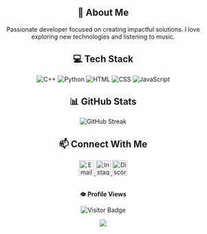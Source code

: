 <h2 align="center">💫 About Me</h2>
<p align="center">
  Passionate developer focused on creating impactful solutions. I love exploring new technologies and listening to music.
</p>

<h2 align="center">💻 Tech Stack</h2>
<div align="center">
  <img src="https://img.shields.io/badge/c++-%2300599C.svg?style=for-the-badge&logo=c%2B%2B&logoColor=white" alt="C++" />
  <img src="https://img.shields.io/badge/python-3670A0?style=for-the-badge&logo=python&logoColor=ffdd54" alt="Python" />
  <img src="https://img.shields.io/badge/html5-%23E34F26.svg?style=for-the-badge&logo=html5&logoColor=white" alt="HTML" />
  <img src="https://img.shields.io/badge/css3-%231572B6.svg?style=for-the-badge&logo=css3&logoColor=white" alt="CSS" />
  <img src="https://img.shields.io/badge/javascript-%23323330.svg?style=for-the-badge&logo=javascript&logoColor=%23F7DF1E" alt="JavaScript" />
</div>

<!-- GitHub Stats -->
<h2 align="center">📊 GitHub Stats</h2>
<div align="center">
  <!--<img src="https://github-readme-stats.vercel.app/api?username=huythedev&theme=tokyonight&hide_border=false&include_all_commits=true&count_private=true" alt="GitHub Stats" /><br/>-->
  <img src="https://github-readme-streak-stats.herokuapp.com/?user=huythedev&theme=tokyonight&hide_border=false" alt="GitHub Streak" /><br/>
  <!--<img src="https://github-readme-stats.vercel.app/api/top-langs/?username=huythedev&theme=tokyonight&hide_border=false&include_all_commits=true&count_private=true&layout=compact" alt="Top Languages" />-->
</div>

<h2 align="center">📫 Connect With Me</h2>
<div align="center">
  <a href="mailto:contact@huythedev.com" target="_blank">
    <img src="https://img.shields.io/badge/email-2E97F7.svg?style=for-the-badge&logo=minutemailer&logoColor=white" alt="Email" height="35" />
  </a>
  <a href="https://instagram.com/huythedev" target="_blank">
    <img src="https://img.shields.io/badge/instagram-%23E4405F.svg?style=for-the-badge&logo=Instagram&logoColor=white" alt="Instagram" height="35" />
  </a>
  <a href="https://discord.com/users/929735117117730828" target="_blank">
    <img src="https://img.shields.io/badge/Discord-%235865F2.svg?style=for-the-badge&logo=discord&logoColor=white" alt="Discord" height="35" />
  </a>
</div>

<div align="center">
  <br>
  <p align="center"><b>👁️ Profile Views</b></p>  
  <p align="center">
    <img src="https://api.visitorbadge.io/api/visitors?path=huythedev%2Fhuythedev&label=VISITORS&labelColor=%23007EC6&countColor=%23263759&style=for-the-badge&labelStyle=upper" alt="Visitor Badge" />
  </p> 
</div>

<div align="center">
  <img src="https://capsule-render.vercel.app/api?type=waving&color=2E97F7&height=100&section=footer"/>
</div>
